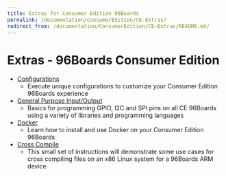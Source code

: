 ```yaml
---
title: Extras for Consumer Edition 96Boards
permalink: /documentation/ConsumerEdition/CE-Extras/
redirect_from: /documentation/ConsumerEdition/CE-Extras/README.md/
---
```

# Extras - 96Boards Consumer Edition

- [Configurations](Configuration/README.md)
   - Execute unique configurations to customize your Consumer Edition 96Boards experience
- [General Purpose Input/Output](GPIO/README.md)
   - Basics for programming GPIO, I2C and SPI pins on all CE 96Boards using a variety of libraries and programming languages
- [Docker](DockerCE.md)
   - Learn how to install and use Docker on your Consumer Edition 96Boards
- [Cross Compile](../../Extras/CrossCompile/README.md)
   - This small set of instructions will demonstrate some use cases for cross compiling files on an x86 Linux system for a 96Boards ARM device
